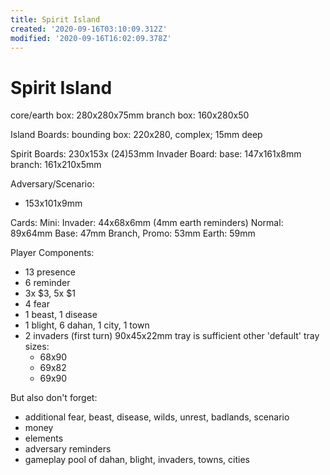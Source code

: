 ```yaml
---
title: Spirit Island
created: '2020-09-16T03:10:09.312Z'
modified: '2020-09-16T16:02:09.378Z'
---
```


# Spirit Island

core/earth box: 280x280x75mm
branch box: 160x280x50

Island Boards:
  bounding box: 220x280, complex; 15mm deep

Spirit Boards: 230x153x (24)53mm
Invader Board:
  base: 147x161x8mm
  branch: 161x210x5mm

Adversary/Scenario:
  - 153x101x9mm

Cards:
  Mini:
    Invader: 44x68x6mm (4mm earth reminders)
  Normal: 89x64mm
    Base: 47mm
    Branch, Promo: 53mm
    Earth: 59mm

Player Components:
  - 13 presence
  - 6 reminder
  - 3x $3, 5x $1
  - 4 fear
  - 1 beast, 1 disease
  - 1 blight, 6 dahan, 1 city, 1 town
  - 2 invaders (first turn)
  90x45x22mm tray is sufficient
  other 'default' tray sizes:
    - 68x90
    - 69x82
    - 69x90

But also don't forget:
- additional fear, beast, disease, wilds, unrest, badlands, scenario
- money
- elements
- adversary reminders
- gameplay pool of dahan, blight, invaders, towns, cities

